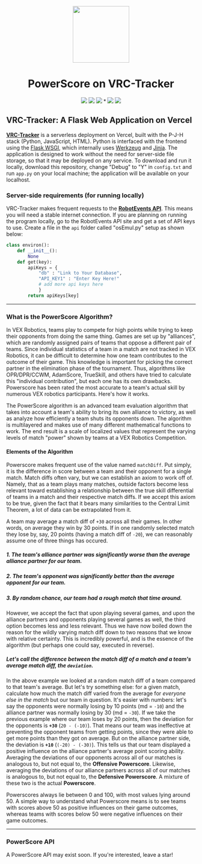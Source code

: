 <p align="center">
<img src="https://www.dropbox.com/scl/fi/jk33040qbewi0lqfs1tbe/PS2.png?rlkey=75wqlp7ptpr9n6koeoi6ew73w&st=dequz2hg&raw=1" width="150" height ="150">
<h1 align="center">PowerScore on VRC-Tracker</h1>
</p>

<p align="center">
<img src="https://img.shields.io/badge/Python-navy?logo=python"> <img src="https://img.shields.io/badge/JavaScript-yellow?logo=javascript"> <img src="https://img.shields.io/badge/HTML-orange?logo=html5">  *  <img src="https://img.shields.io/badge/Vercel-black?logo=Vercel"> <img src="https://img.shields.io/badge/Flask-gray?logo=flask">
</p>

## VRC-Tracker: A Flask Web Application on Vercel

<b>[VRC-Tracker](https://powerscore.vercel.app/)</b> is a serverless deployment on Vercel, built with the P-J-H stack (Python, JavaScript, HTML). Python is interfaced with the frontend using the [Flask WSGI](https://flask.palletsprojects.com/en/3.0.x/), which internally uses [Werkzeug](https://werkzeug.palletsprojects.com/en/3.0.x/) and [Jinja](https://jinja.palletsprojects.com/en/3.1.x/). The application is designed to work without the need for server-side file storage, so that it may be deployed on any service. To download and run it locally, download this repository, change "Debug" to "Y" in `config.txt` and run `app.py` on your local machine; the application will be available on your localhost.

### Server-side requirements (for running locally)
VRC-Tracker makes frequent requests to the <b>[RobotEvents API](https://www.robotevents.com/api/v2)</b>. This means you will need a stable internet connection. If you are planning on running the program locally, go to the RobotEvents API site and get a set of API keys to use. Create a file in the `api` folder called "osEmul.py" setup as shown below:
```python
class environ():
    def __init__():
        None
    def get(key):
        apiKeys = {
            "db" : "Link to Your Database",
            "API_KEY1" : "Enter Key Here!"
            # add more api keys here
            }
        return apiKeys[key]
```
---
### What is the PowerScore Algorithm?
In VEX Robotics, teams play to compete for high points while trying to keep their opponents from doing the same thing. Games are set up by "alliances", which are randomly assigned pairs of teams that oppose a different pair of teams. Since individual statistics of a team in a match are not tracked in VEX Robotics, it can be difficult to determine how one team contributes to the outcome of their game. This knowledge is important for picking the correct partner in the elimination phase of the tournament. Thus, algorithms like OPR/DPR/CCWM, AdamScore, TrueSkill, and others have tried to calculate this "individual contribution", but each one has its own drawbacks. Powerscore has been rated the most accurate to a team's actual skill by numerous VEX robotics participants. Here's how it works.

The PowerScore algorithm is an advanced team evaluation algorithm that takes into account a team's ability to bring its own alliance to victory, as well as analyze how efficiently a team shuts its opponents down. The algorithm is multilayered and makes use of many different mathematical functions to work. The end result is a scale of localized values that represent the varying levels of match "power" shown by teams at a VEX Robotics Competition.

#### Elements of the Algorithm
Powerscore makes frequent use of the value named `matchDiff`. Put simply, it is the difference in score between a team and their opponent for a single match. Match diffs often vary, but we can establish an axiom to work off of. Namely, that as a team plays many matches, outside factors become less relevant toward establishing a relationship between the true skill differential of teams in a match and their respective match diffs. If we accept this axiom to be true, given the fact that it bears many similarities to the Central Limit Theorem, a lot of data can be extrapolated from it.

A team may average a match diff of `+30` across all their games. In other words, on average they win by 30 points. If in one randomly selected match they lose by, say, 20 points (having a match diff of `-20`), we can reasonably assume one of three things has occured.

##### 1. The team's alliance partner was significantly worse than the average alliance partner for our team.
##### 2. The team's opponent was significantly better than the average opponent for our team.
##### 3. By random chance, our team had a rough match that time around.

However, we accept the fact that upon playing several games, and upon the alliance partners and opponents playing several games as well, the third option becomes less and less relevant. Thus we have now boiled down the reason for the wildly varying match diff down to two reasons that we know with relative certainty. This is incredibly powerful, and is the essence of the algorithm (but perhaps one could say, executed in reverse).

##### Let's call the difference between the match diff of a match and a team's average match diff, the `deviation`.

In the above example we looked at a random match diff of a team compared to that team's average. But let's try something else: for a given match, calculate how much the match diff varied from the average for *everyone else in the match* but our team in question. It's easier with numbers: let's say the opponents were normally losing by 10 points (md = `-10`) and the alliance partner was normally losing by 30 (md = `-30`). If we take the previous example where our team loses by 20 points, then the deviation for the opponents is **`+30`** (`20 - (-10)`). That means our team was ineffective at preventing the opponent teams from getting points, since they were able to get more points than they got on average. But on the alliance partner side, the deviation is **`+10`** (`(-20) - (-30)`). This tells us that our team displayed a positive influence on the alliance partner's average point scoring ability. Averaging the deviations of our opponents across all of our matches is analogous to, but not equal to, the **Offensive Powerscore**. Likewise, averaging the deviations of our alliance partners across all of our matches is analogous to, but not equal to, the **Defensive Powerscore**. A mixture of these two is the actual **Powerscore**.

Powerscores always lie between 0 and 100, with most values lying around 50. A simple way to understand what Powerscore means is to see teams with scores above 50 as positive influences on their game outcomes, whereas teams with scores below 50 were negative influences on their game outcomes.

---
### PowerScore API
A PowerScore API may exist soon. If you're interested, leave a star!
